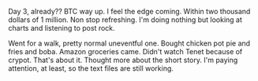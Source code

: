 Day 3, already?? BTC way up. I feel the edge coming. Within two thousand dollars of 1 million. Non stop refreshing. I'm doing nothing but looking at charts and listening to post rock.

Went for a walk, pretty normal uneventful one. Bought chicken pot pie and fries and boba. Amazon groceries came. Didn't watch Tenet because of crypot. That's about it. Thought more about the short story. I'm paying attention, at least, so the text files are still working.
